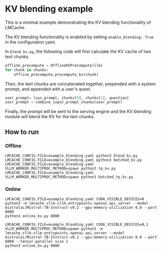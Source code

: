 # KV blending example
This is a minimal example demonstrating the KV blending functionality of LMCache.

The KV blending functionality is enabled by setting `enable_blending: True` in the configuration yaml.

In `blend_kv.py`, the following code will first calculate the KV cache of two text chunks.
```python
offline_precompute = OfflineKVPreCompute(llm)
for chunk in chunks:
    offline_precompute.precompute_kv(chunk)
```

Then, the text chunks are concatenated together, prepended with a system prompt, and appended with a user's quest.
```python
user_prompt= [sys_prompt, chunks[0], chunks[1], question]
user_prompt = combine_input_prompt_chunks(user_prompt)
```

Finally, the prompt will be sent to the serving engine and the KV blending module will blend the KV for the text chunks.


## How to run
### Offline
```
LMCACHE_CONFIG_FILE=example_blending.yaml python3 blend_kv.py
LMCACHE_CONFIG_FILE=example_blending.yaml python3 batched_kv.py
LMCACHE_CONFIG_FILE=example_blending.yaml VLLM_WORKER_MULTIPROC_METHOD=spawn python3 tp_kv.py
LMCACHE_CONFIG_FILE=example_blending.yaml VLLM_WORKER_MULTIPROC_METHOD=spawn python3 batched_tp_kv.py
```
### Online
```
LMCACHE_CONFIG_FILE=example_blending.yaml CUDA_VISIBLE_DEVICES=0 python3 -m lmcache_vllm.vllm.entrypoints.openai.api_server --model mistralai/Mistral-7B-Instruct-v0.2 --gpu-memory-utilization 0.8 --port 8000
python3 online_kv.py 8000
```
```
LMCACHE_CONFIG_FILE=example_blending.yaml CUDA_VISIBLE_DEVICES=0,1 VLLM_WORKER_MULTIPROC_METHOD=spawn python3 -m lmcache_vllm.vllm.entrypoints.openai.api_server --model mistralai/Mistral-7B-Instruct-v0.2 --gpu-memory-utilization 0.8 --port 8000 --tensor-parallel-size 2
python3 online_kv.py 8000
```
